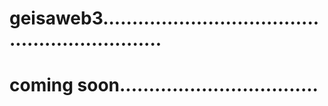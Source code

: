 # geisaweb3...............................................................
# coming soon..................................
